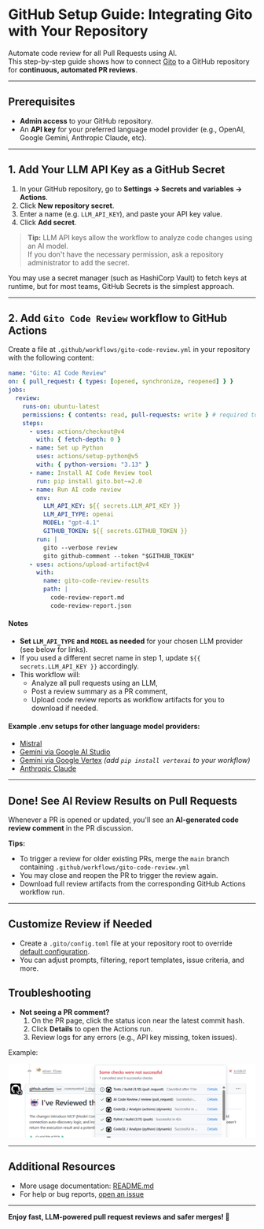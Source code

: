 # GitHub Setup Guide: Integrating Gito with Your Repository

Automate code review for all Pull Requests using AI.  
This step-by-step guide shows how to connect [Gito](https://pypi.org/project/gito.bot/) to a GitHub repository for **continuous, automated PR reviews**.

---

## Prerequisites

- **Admin access** to your GitHub repository.
- An **API key** for your preferred language model provider (e.g., OpenAI, Google Gemini, Anthropic Claude, etc).

---

## 1. Add Your LLM API Key as a GitHub Secret

1. In your GitHub repository, go to **Settings → Secrets and variables → Actions**.
2. Click **New repository secret**.
3. Enter a name (e.g. `LLM_API_KEY`), and paste your API key value.
4. Click **Add secret**.

> **Tip:** LLM API keys allow the workflow to analyze code changes using an AI model.  
> If you don't have the necessary permission, ask a repository administrator to add the secret.

You may use a secret manager (such as HashiCorp Vault) to fetch keys at runtime, but for most teams, GitHub Secrets is the simplest approach.

---

## 2. Add `Gito Code Review` workflow to GitHub Actions

Create a file at `.github/workflows/gito-code-review.yml` in your repository with the following content:

```yaml
name: "Gito: AI Code Review"
on: { pull_request: { types: [opened, synchronize, reopened] } }
jobs:
  review:
    runs-on: ubuntu-latest
    permissions: { contents: read, pull-requests: write } # required to post review comments
    steps:
      - uses: actions/checkout@v4
        with: { fetch-depth: 0 }
      - name: Set up Python
        uses: actions/setup-python@v5
        with: { python-version: "3.13" }
      - name: Install AI Code Review tool
        run: pip install gito.bot~=2.0
      - name: Run AI code review
        env:
          LLM_API_KEY: ${{ secrets.LLM_API_KEY }}
          LLM_API_TYPE: openai
          MODEL: "gpt-4.1"
          GITHUB_TOKEN: ${{ secrets.GITHUB_TOKEN }}
        run: |
          gito --verbose review
          gito github-comment --token "$GITHUB_TOKEN"
      - uses: actions/upload-artifact@v4
        with:
          name: gito-code-review-results
          path: |
            code-review-report.md
            code-review-report.json
```

#### Notes

- **Set `LLM_API_TYPE` and `MODEL` as needed** for your chosen LLM provider (see below for links).
- If you used a different secret name in step 1, update `${{ secrets.LLM_API_KEY }}` accordingly.
- This workflow will:
  - Analyze all pull requests using an LLM,
  - Post a review summary as a PR comment,
  - Upload code review reports as workflow artifacts for you to download if needed.

#### Example .env setups for other language model providers:

- [Mistral](https://github.com/Nayjest/ai-microcore/blob/main/.env.mistral.example)
- [Gemini via Google AI Studio](https://github.com/Nayjest/ai-microcore/blob/main/.env.gemini.example)
- [Gemini via Google Vertex](https://github.com/Nayjest/ai-microcore/blob/main/.env.google-vertex-gemini.example) *(add `pip install vertexai` to your workflow)*
- [Anthropic Claude](https://github.com/Nayjest/ai-microcore/blob/main/.env.anthropic.example)

---

## Done! See AI Review Results on Pull Requests

Whenever a PR is opened or updated, you'll see an **AI-generated code review comment** in the PR discussion.

**Tips:**
- To trigger a review for older existing PRs, merge the `main` branch containing `.github/workflows/gito-code-review.yml`
- You may close and reopen the PR to trigger the review again.
- Download full review artifacts from the corresponding GitHub Actions workflow run.

---

## Customize Review if Needed


- Create a `.gito/config.toml` file at your repository root to override [default configuration](https://github.com/Nayjest/Gito/blob/main/gito/config.toml).
- You can adjust prompts, filtering, report templates, issue criteria, and more.

## Troubleshooting

- **Not seeing a PR comment?**
  1. On the PR page, click the status icon near the latest commit hash.
  2. Click **Details** to open the Actions run.
  3. Review logs for any errors (e.g., API key missing, token issues).

Example:

![Workflow Diagnostics](img.png)

---

## Additional Resources

- More usage documentation: [README.md](../README.md)
- For help or bug reports, [open an issue](https://github.com/Nayjest/Gito/issues)

---

**Enjoy fast, LLM-powered pull request reviews and safer merges! 🚀**